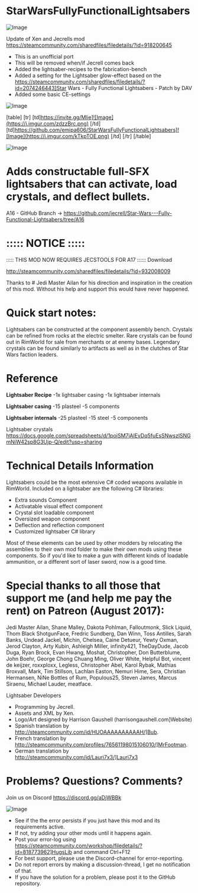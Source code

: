 # StarWarsFullyFunctionalLightsabers

![Image](https://i.imgur.com/WAEzk68.png)

Update of Xen and Jecrells mod
https://steamcommunity.com/sharedfiles/filedetails/?id=918200645

- This is an unofficial port
- This will be removed when/if Jecrell comes back
- Added the lightsaber-recipes to the fabrication-bench
- Added a setting for the Lightsaber glow-effect based on the https://steamcommunity.com/sharedfiles/filedetails/?id=2074246443]Star Wars - Fully Functional Lightsabers - Patch by DAV
- Added some basic CE-settings

![Image](https://i.imgur.com/7Gzt3Rg.png)


[table]
	[tr]
		[td]https://invite.gg/Mlie]![Image](https://i.imgur.com/zdzzBrc.png)
[/td]
		[td]https://github.com/emipa606/StarWarsFullyFunctionalLightsabers]![Image](https://i.imgur.com/kTkpTOE.png)
[/td]
	[/tr]
[/table]
	
![Image](https://i.imgur.com/NOW7jU1.png)


# Adds constructable full-SFX lightsabers that can activate, load crystals, and deflect bullets.

	
A16 - GitHub Branch -&gt; https://github.com/jecrell/Star-Wars---Fully-Functional-Lightsabers/tree/A16


# ::::: NOTICE :::::
::::: THIS MOD NOW REQUIRES JECSTOOLS FOR A17 ::::::
Download

http://steamcommunity.com/sharedfiles/filedetails/?id=932008009

Thanks to # Jedi Master Ailan
 for his direction and inspiration in the creation of this mod. Without his help and support this would have never happened.

# Quick start notes:

Lightsabers can be constructed at the component assembly bench.
Crystals can be refined from rocks at the electric smelter.
Rare crystals can be found out in RimWorld for sale from merchants or at enemy bases.
Legendary crystals can be found similarly to artifacts as well as in the clutches of Star Wars faction leaders.

# Reference

**Lightsaber Recipe**
-1x lightsaber casing
-1x lightsaber internals

**Lightsaber casing**
-15 plasteel
-5 components

**Lightsaber internals**
-25 plasteel
-15 steel
-5 components

Lightsaber crystals
https://docs.google.com/spreadsheets/d/1poiSM7jAlEvDq5fuEsSNwszlSNGmNiW42sp8G3Ujp-Q/edit?usp=sharing

# Technical Details Information

Lightsabers could be the most extensive C# coded weapons available in RimWorld.
Included on a lightsaber are the following C# libraries:


- Extra sounds Component
- Activatable visual effect component
- Crystal slot loadable component
- Oversized weapon component
- Deflection and reflection component
- Customized lightsaber C# library



Most of these elements can be used by other modders by relocating the assemblies to their own mod folder to make their own mods using these components. So if you&apos;d like to make a gun with different kinds of loadable ammunition, or a different sort of laser sword, now is a good time.
	
# Special thanks to all those that support me (and help me pay the rent) on Patreon (August 2017):

Jedi Master Ailan, Shane Malley, Dakota Pohlman, Falloutmonk, Slick Liquid, Thom Black ShotgunFace, Fredric Sundberg, Dan Winn, Toss Antilles, Sarah Banks, Undead Jackel, Michin, Chelsea, Caine Detueur, Yewty Oxman, Jerod Clayton, Arty Kubin, Ashleigh Miller, infinity421, TheDayDude, Jacob Duga, Ryan Brock, Evan Hwang, Moshat, Christopher, Don Butterblume, John Boehr, George Chong Chuang Ming, Oliver White, Helpful Bot, vincent de keijzer, roxxploxx, Legless, Christopher Abel, Karol Rybak, Mathias Broxvall, Mark, Tim Stillson, Lachlan Easton, Nemuri Hime, Sera, Christian Hermansen, NiNe Bottles of Rum, Populous25, Steven James, Marcus Siraenu, Michael Lauder, meatface.

Lightsaber Developers


- Programming by Jecrell.
- Assets and XML by Xen.
- Logo/Art designed by Harrison Gaushell (harrisongaushell.com]Website)
- Spanish translation by http://steamcommunity.com/id/HUOAAAAAAAAAAH/]Bub.
- French translation by http://steamcommunity.com/profiles/76561198015106010/]MrFootman.
- German translation by http://steamcommunity.com/id/Lauri7x3/]Lauri7x3



# Problems? Questions? Comments?

Join us on Discord https://discord.gg/aDjWBBk


![Image](https://i.imgur.com/Rs6T6cr.png)



-  See if the the error persists if you just have this mod and its requirements active.
-  If not, try adding your other mods until it happens again.
-  Post your error-log using https://steamcommunity.com/workshop/filedetails/?id=818773962]HugsLib and command Ctrl+F12
-  For best support, please use the Discord-channel for error-reporting.
-  Do not report errors by making a discussion-thread, I get no notification of that.
-  If you have the solution for a problem, please post it to the GitHub repository.




